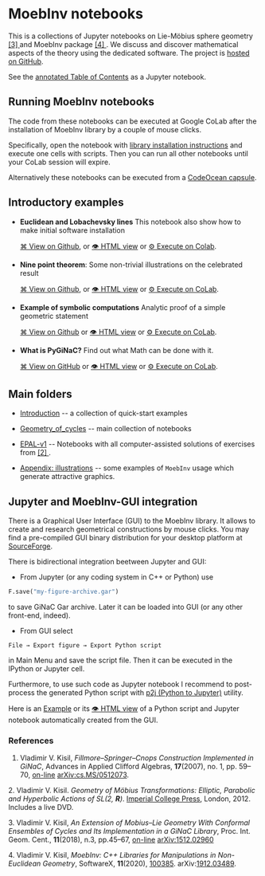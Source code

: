 # MoebInv notebooks
This is a collections of Jupyter notebooks on Lie-Möbius sphere geometry [ [3] ](#[3]) and MoebInv package [ [4] ](#[4]). We discuss and discover mathematical aspects of the theory using the dedicated software.  The project is [hosted on GitHub](https://github.com/vvkisil/MoebInv-notebooks).

See the [annotated Table of Contents](https://github.com/vvkisil/MoebInv-notebooks/blob/master/Table_of_contents.md) as a Jupyter notebook.


## Running MoebInv notebooks
The code from these notebooks can be executed at Google CoLab after the installation of MoebInv library by a couple of mouse clicks.

Specifically, open the notebook with [library installation instructions](https://colab.research.google.com/github/vvkisil/MoebInv-notebooks/blob/master/Introduction/Software_installation_GUI_integration.ipynb) and execute one cells with scripts. Then you can run all other notebooks until your CoLab session will expire.

Alternatively these notebooks can be executed from  a [CodeOcean capsule](https://codeocean.com/capsule/7952650/tree).


## Introductory examples

+ **Euclidean and Lobachevsky lines** This notebook also show how to make initial software installation

   [⌘ View on Github](https://github.com/vvkisil/MoebInv-notebooks/blob/Introduction/master/Introduction/Euclidean_and_Lobachevsky_lines.ipynb),  or [👁 HTML view](http://www1.maths.leeds.ac.uk/~kisilv/MoebInv-notebooks/Introduction/Euclidean_and_Lobachevsky_lines.html) or [⚙ Execute on Colab](https://colab.research.google.com/github/vvkisil/MoebInv-notebooks/blob/master/Introduction/Euclidean_and_Lobachevsky_lines.ipynb).

+ **Nine point theorem**: Some non-trivial illustrations on the celebrated result

   [⌘ View on
  Github](https://github.com/vvkisil/MoebInv-notebooks/blob/master/Introduction/Nine_point_theorem.ipynb),   or [👁 HTML view](http://www1.maths.leeds.ac.uk/~kisilv/MoebInv-notebooks/Introduction/Nine_point_theorem.html) or  [⚙ Execute on CoLab](https://colab.research.google.com/github/vvkisil/MoebInv-notebooks/blob/master/Introduction/Nine_point_theorem.ipynb).

* **Example of symbolic computations** Analytic proof of a simple geometric statement

   [⌘ View on
  Github](https://github.com/vvkisil/MoebInv-notebooks/blob/master/Introduction/Example_of_symbolic_computations.ipynb) or [👁 HTML view](http://www1.maths.leeds.ac.uk/~kisilv/MoebInv-notebooks/Introduction/Example_of_symbolic_computations.html) or  [⚙ Execute on CoLab](https://colab.research.google.com/github/vvkisil/MoebInv-notebooks/blob/master/Introduction/Example_of_symbolic_computations.ipynb).

+ **What is PyGiNaC?** Find out what Math can be done with it. 

  [⌘ View on GitHub](https://github.com/vvkisil/MoebInv-notebooks/tree/master/Geometry_of_cycles/Start_from_Basics/pyGiNaC.ipynb) or [👁 HTML view](http://www1.maths.leeds.ac.uk/~kisilv/MoebInv-notebooks/Geometry_of_cycles/Start_from_Basics/pyGiNaC.html) or [⚙ Execute on CoLab](https://colab.research.google.com/github/vvkisil/MoebInv-notebooks/blob/master/Geometry_of_cycles/Start_from_Basics/pyGiNaC.ipynb).

## Main folders

 + [Introduction](Introduction) -- a collection of quick-start examples

 + [Geometry_of_cycles](Geometry_of_cycles) -- main collection of notebooks

 + [EPAL-v1](EPAL-v1) -- Notebooks with all computer-assisted solutions of exercises from [ [2] ](#[2]).
 
 + [Appendix: illustrations](Appendix_Illustrations/) -- some examples of `MoebInv` usage which generate attractive graphics.

## Jupyter and MoebInv-GUI integration
There is a Graphical User Interface (GUI) to the MoebInv library. It allows to create and research geometrical constructions by mouse clicks. You may find a pre-compiled GUI binary distribution for your desktop platform at [SourceForge](https://sourceforge.net/projects/moebinv/files/binary/). 

There is bidirectional integration beetween Jupyter and GUI:

* From Jupyter (or any coding system in C++ or Python) use
 ``` python
 F.save("my-figure-archive.gar")
 ```
 to save GiNaC Gar archive. Later it can be loaded into GUI (or any other front-end, indeed).

* From GUI select
 ```
 File → Export figure → Export Python script
 ```
 in Main Menu and save the script file. Then it can be executed in the IPython or Jupyter cell.

 Furthermore, to use such code as Jupyter notebook I recommend to post-process the   generated Python script with [p2j (Python to Jupyter)](https://pypi.org/project/p2j/) utility.

 Here is an
[Example](https://github.com/vvkisil/MoebInv-notebooks/blob/master/Introduction/Nine_point_auto_script.ipynb) or its [👁 HTML view](http://www1.maths.leeds.ac.uk/~kisilv/MoebInv-notebooks/Introduction/Nine_point_auto_script.html) of a Python script and Jupyter notebook automatically created from the GUI.

### References
<a id="references"></a>

<a id="[1]"></a>
1. Vladimir V. Kisil, *Fillmore–Springer–Cnops Construction Implemented in GiNaC*, Advances in Applied Clifford Algebras, **17**(2007), no. 1, pp. 59–70, [on-line](http://dx.doi.org/10.1007/s00006-006-0017-4) [arXiv:cs.MS/0512073](http://arxiv.org/abs/cs.MS/0512073).

<a id="[2]"></a>
2. Vladimir V. Kisil. *Geometry of Möbius Transformations: Elliptic, Parabolic and Hyperbolic Actions of SL(2, **R**)*. [Imperial College Press](https://www.worldscientific.com/worldscibooks/10.1142/p835), London, 2012. Includes a live DVD.

<a id="[3]"></a>
3. Vladimir V. Kisil, *An Extension of Mobius–Lie Geometry With Conformal Ensembles of Cycles and Its Implementation in a GiNaC Library*, Proc. Int. Geom. Cent., **11**(2018), n.3, pp.45–67, [on-line](https://doi.org/10.15673/tmgc.v11i3.1203) [arXiv:1512.02960](http://arxiv.org/abs/1512.02960)

<a id="[4]"></a>
4. Vladimir V. Kisil, *MoebInv: C++ Libraries for Manipulations in Non-Euclidean Geometry*, SoftwareX, **11**(2020), [100385](https://doi.org/10.1016/j.softx.2019.100385). arXiv:[1912.03489](https://arxiv.org/abs/1912.03489).
